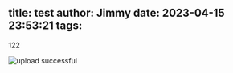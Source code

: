 title: test
author: Jimmy
date: 2023-04-15 23:53:21
tags:
---
122

![upload successful](\hexo-blog\images\image.png)
